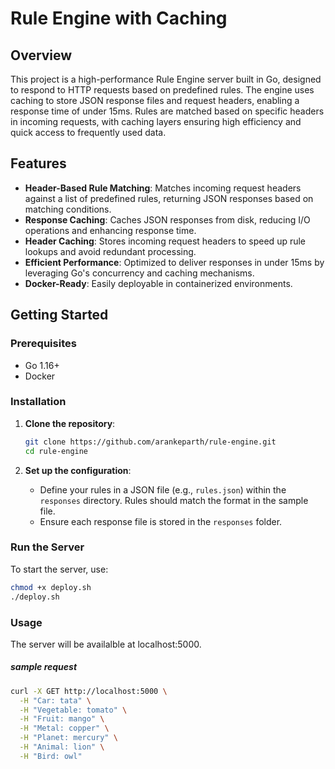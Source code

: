 # Rule Engine with Caching

## Overview
This project is a high-performance Rule Engine server built in Go, designed to respond to HTTP requests based on predefined rules. The engine uses caching to store JSON response files and request headers, enabling a response time of under 15ms. Rules are matched based on specific headers in incoming requests, with caching layers ensuring high efficiency and quick access to frequently used data.

## Features
- **Header-Based Rule Matching**: Matches incoming request headers against a list of predefined rules, returning JSON responses based on matching conditions.
- **Response Caching**: Caches JSON responses from disk, reducing I/O operations and enhancing response time.
- **Header Caching**: Stores incoming request headers to speed up rule lookups and avoid redundant processing.
- **Efficient Performance**: Optimized to deliver responses in under 15ms by leveraging Go's concurrency and caching mechanisms.
- **Docker-Ready**: Easily deployable in containerized environments.

## Getting Started

### Prerequisites
- Go 1.16+
- Docker

### Installation

1. **Clone the repository**:
    ```bash
    git clone https://github.com/arankeparth/rule-engine.git
    cd rule-engine
    ```

2. **Set up the configuration**:
   - Define your rules in a JSON file (e.g., `rules.json`) within the `responses` directory. Rules should match the format in the sample file.
   - Ensure each response file is stored in the `responses` folder.

### Run the Server
To start the server, use:
```bash
chmod +x deploy.sh
./deploy.sh
```
### Usage
The server will be availalble at localhost:5000.
##### sample request
```bash
curl -X GET http://localhost:5000 \
  -H "Car: tata" \
  -H "Vegetable: tomato" \
  -H "Fruit: mango" \
  -H "Metal: copper" \
  -H "Planet: mercury" \
  -H "Animal: lion" \
  -H "Bird: owl"
```
